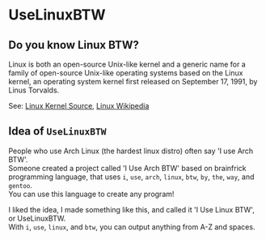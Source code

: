 # UseLinuxBTW

## Do you know Linux BTW?
Linux is both an open-source Unix-like kernel and a generic name for a family of open-source Unix-like operating systems based on the Linux kernel,
an operating system kernel first released on September 17, 1991, by Linus Torvalds.

See: <a href="https://github.com/torvalds/linux">Linux Kernel Source</a>, <a href="https://en.wikipedia.org/wiki/Linux">Linux Wikipedia</a>

## Idea of `UseLinuxBTW`
People who use Arch Linux (the hardest linux distro) often say 'I use Arch BTW'.  
Someone created a project called 'I Use Arch BTW' based on brainfrick programming language, that uses `i`, `use`, `arch`, `linux`, `btw`, `by`, `the`, `way`, and `gentoo`.  
You can use this language to create any program!


I liked the idea, I made something like this, and called it 'I Use Linux BTW', or UseLinuxBTW.  
With `i`, `use`, `linux`, and `btw`, you can output anything from A-Z and spaces.
